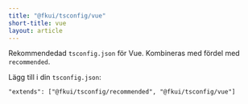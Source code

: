 ```yaml
---
title: "@fkui/tsconfig/vue"
short-title: vue
layout: article
---
```


Rekommendedad `tsconfig.json` för Vue.
Kombineras med fördel med `recommended`.

Lägg till i din `tsconfig.json`:

```
"extends": ["@fkui/tsconfig/recommended", "@fkui/tsconfig/vue"]
```
